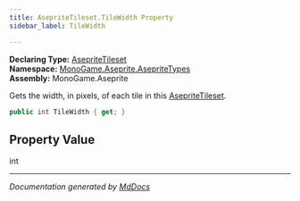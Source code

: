```yaml
---
title: AsepriteTileset.TileWidth Property
sidebar_label: TileWidth

---
```


**Declaring Type:** [AsepriteTileset](../)  
**Namespace:** [MonoGame.Aseprite.AsepriteTypes](../../)  
**Assembly:** MonoGame.Aseprite

Gets the width, in pixels, of each tile in this [AsepriteTileset](../).

```csharp
public int TileWidth { get; }
```

## Property Value

int

___

*Documentation generated by [MdDocs](https://github.com/ap0llo/mddocs)*
